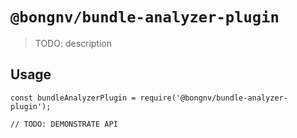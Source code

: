 # `@bongnv/bundle-analyzer-plugin`

> TODO: description

## Usage

```
const bundleAnalyzerPlugin = require('@bongnv/bundle-analyzer-plugin');

// TODO: DEMONSTRATE API
```
